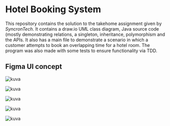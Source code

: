 # Hotel Booking System

This repository contains the solution to the takehome assignment given by _SyncronTech_. It contains a draw.io UML class diagram, 
Java source code (mostly demonstrating relations, a singleton, inheritance, polymorphism and the APIs. It also has a main file 
to demonstrate a scenario in which a customer attempts to book an overlapping time for a hotel room. The program was also made
with some tests to ensure functionality via TDD.


Figma UI concept
---
![kuva](https://github.com/user-attachments/assets/5dd9dec4-88a9-473e-9bea-613bc388ccf2)

![kuva](https://github.com/user-attachments/assets/674fa1f5-2832-4617-a611-63eca78223b4)

![kuva](https://github.com/user-attachments/assets/46b161b7-9b31-47f7-b901-20c5b5cccc4e)

![kuva](https://github.com/user-attachments/assets/e52cde8c-bf33-4f6e-a27e-2ef4ff2f3275)

![kuva](https://github.com/user-attachments/assets/1883699f-f8de-4260-bc20-c39203d8ad6b)
